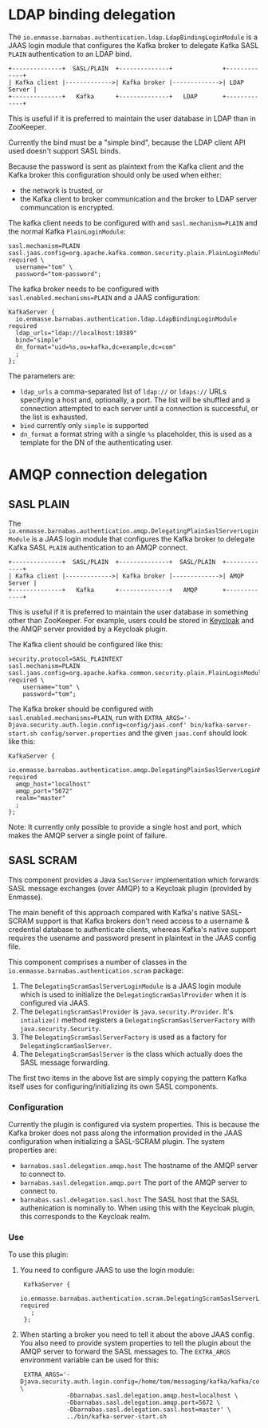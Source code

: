 # LDAP binding delegation

The `io.enmasse.barnabas.authentication.ldap.LdapBindingLoginModule` is a 
JAAS login module that configures the Kafka broker to delegate Kafka SASL 
`PLAIN` authentication to an LDAP bind.

    +--------------+  SASL/PLAIN  +--------------+              +-------------+
    | Kafka client |------------->| Kafka broker |------------->| LDAP Server | 
    +--------------+   Kafka      +--------------+   LDAP       +-------------+

This is useful if it is preferred to maintain the user database in LDAP
than in ZooKeeper.

Currently the bind must be a "simple bind", because the LDAP client 
API used doesn't support SASL binds.

Because the password is sent as plaintext from the Kafka client and the 
Kafka broker this configuration should only be used when either:

* the network is trusted, or
* the Kafka client to broker communication and the broker to LDAP server 
  communcation is encrypted.

The kafka client needs to be configured with and `sasl.mechanism=PLAIN` and
the normal Kafka `PlainLoginModule`:

    sasl.mechanism=PLAIN
    sasl.jaas.config=org.apache.kafka.common.security.plain.PlainLoginModule required \
      username="tom" \
      password="tom-password";

The kafka broker needs to be configured with `sasl.enabled.mechanisms=PLAIN`
and a JAAS configuration:

    KafkaServer {
      io.enmasse.barnabas.authentication.ldap.LdapBindingLoginModule required
      ldap_urls="ldap://localhost:10389"
      bind="simple"
      dn_format="uid=%s,ou=kafka,dc=example,dc=com"
      ;
    };
    
The parameters are:

* `ldap_urls` a comma-separated list of `ldap://` or `ldaps://` URLs 
  specifying a host and, optionally, a port. The list will be shuffled and 
  a connection attempted to each server until a connection is successful, 
  or the list is exhausted. 
* `bind` currently only `simple` is supported
* `dn_format` a format string with a single `%s` placeholder, this is used as 
  a template for the DN of the authenticating user.  
  

# AMQP connection delegation

## SASL PLAIN

The `io.enmasse.barnabas.authentication.amqp.DelegatingPlainSaslServerLoginModule` is a 
JAAS login module that configures the Kafka broker to delegate Kafka SASL 
`PLAIN` authentication to an AMQP connect. 

    +--------------+  SASL/PLAIN  +--------------+  SASL/PLAIN  +-------------+
    | Kafka client |------------->| Kafka broker |------------->| AMQP Server | 
    +--------------+   Kafka      +--------------+   AMQP       +-------------+

This is useful if it is preferred to maintain the user database in something 
other than ZooKeeper. For example, users could be stored in 
[Keycloak](http://keycloak.org) and the AMQP server provided by a 
Keycloak plugin.

The Kafka client should be configured like this:

    security.protocol=SASL_PLAINTEXT
    sasl.mechanism=PLAIN
    sasl.jaas.config=org.apache.kafka.common.security.plain.PlainLoginModule required \
        username="tom" \
        password="tom";


The Kafka broker should be configured with `sasl.enabled.mechanisms=PLAIN`,
run with 
`EXTRA_ARGS='-Djava.security.auth.login.config=config/jaas.conf' bin/kafka-server-start.sh config/server.properties`
and the given `jaas.conf` should look like this: 

    KafkaServer {
      io.enmasse.barnabas.authentication.amqp.DelegatingPlainSaslServerLoginModule required
      amqp_host="localhost"
      amqp_port="5672"
      realm="master"
      ;
    };

Note: It currently only possible to provide a single host and port, which makes
the AMQP server a single point of failure.

## SASL SCRAM

This component provides a Java `SaslServer` implementation which
forwards SASL message exchanges (over AMQP) to a Keycloak plugin 
(provided by Enmasse).

The main benefit of this approach compared with Kafka's native SASL-SCRAM
support is that Kafka brokers don't need access to a username & credential 
database to authenticate clients, whereas Kafka's native support requires 
the usename and password present in plaintext in the JAAS config file.

This component comprises a number of classes in the 
`io.enmasse.barnabas.authentication.scram` package:

1. The `DelegatingScramSaslServerLoginModule` is a JAAS login module which 
   is used to initialize the `DelegatingScramSaslProvider` when it is 
   configured via JAAS.
2. The `DelegatingScramSaslProvider` is `java.security.Provider`. It's 
    `intialize()` method registers a `DelegatingScramSaslServerFactory` 
    with `java.security.Security`.
3. The `DelegatingScramSaslServerFactory` is used as a factory for
   `DelegatingScramSaslServer`.
4. The `DelegatingScramSaslServer` is the class which actually does the SASL 
   message forwarding.
   
The first two items in the above list are simply copying the pattern Kafka 
itself uses for configuring/initializing its own SASL components. 

### Configuration

Currently the plugin is configured via system properties. This is because the 
Kafka broker does not pass along the information provided in the 
JAAS configuration when initializing a SASL-SCRAM plugin. The system 
properties are:

* `barnabas.sasl.delegation.amqp.host` The hostname of the AMQP server to 
  connect to.
* `barnabas.sasl.delegation.amqp.port` The port of the AMQP server to 
  connect to.
* `barnabas.sasl.delegation.sasl.host` The SASL host that the SASL 
  authenication is nominally to. When using this with the Keycloak plugin, 
  this corresponds to the Keycloak realm. 


### Use   

To use this plugin:

1. You need to configure JAAS to use the login module:

        KafkaServer {
          io.enmasse.barnabas.authentication.scram.DelegatingScramSaslServerLoginModule required
          ;
        };
           
2. When starting a broker you need to tell it about the above JAAS config. 
   You also need to provide system properties to tell the plugin about the 
   AMQP server to forward the SASL messages to. The `EXTRA_ARGS` environment 
   variable can be used for this:
   
        EXTRA_ARGS='-Djava.security.auth.login.config=/home/tom/messaging/kafka/kafka/config/jaas.conf \
                    -Dbarnabas.sasl.delegation.amqp.host=localhost \
                    -Dbarnabas.sasl.delegation.amqp.port=5672 \
                    -Dbarnabas.sasl.delegation.sasl.host=master' \
                    ../bin/kafka-server-start.sh
